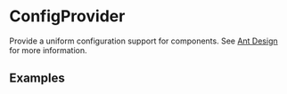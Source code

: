 # ConfigProvider

Provide a uniform configuration support for components. See [Ant Design](https://ant.design/components/config-provider/) for more information.

## Examples

<demo name="basic"></demo>
